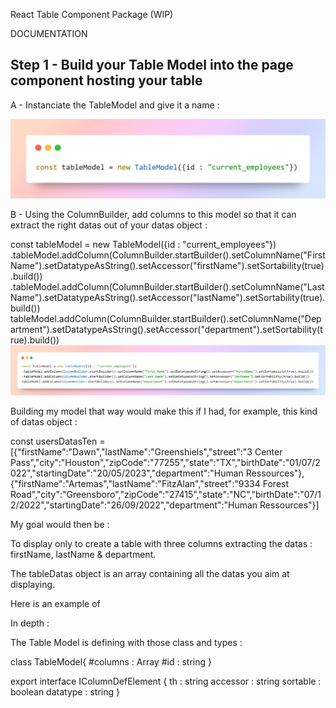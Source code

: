 React Table Component Package (WIP)

DOCUMENTATION

## Step 1 - Build your Table Model into the page component hosting your table

A - Instanciate the TableModel and give it a name :

<img src="/public/1-createmodel.png"/>

B - Using the ColumnBuilder, add columns to this model so that it can extract the right datas out of your datas object :

const tableModel = new TableModel({id : "current_employees"})
.tableModel.addColumn(ColumnBuilder.startBuilder().setColumnName("First Name").setDatatypeAsString().setAccessor("firstName").setSortability(true).build())
.tableModel.addColumn(ColumnBuilder.startBuilder().setColumnName("Last Name").setDatatypeAsString().setAccessor("lastName").setSortability(true).build())
tableModel.addColumn(ColumnBuilder.startBuilder().setColumnName("Department").setDatatypeAsString().setAccessor("department").setSortability(true).build())
<img src="/public/2-addcolumns.png"/>

Building my model that way would make this if I had, for example, this kind of datas object :

const usersDatasTen = [{"firstName":"Dawn","lastName":"Greenshiels","street":"3 Center Pass","city":"Houston","zipCode":"77255","state":"TX","birthDate":"01/07/2022","startingDate":"20/05/2023","department":"Human Ressources"},
{"firstName":"Artemas","lastName":"FitzAlan","street":"9334 Forest Road","city":"Greensboro","zipCode":"27415","state":"NC","birthDate":"07/12/2022","startingDate":"26/09/2022","department":"Human Ressources"}]

My goal would then be :

To display only to create a table with three columns extracting the datas : firstName, lastName & department.

The tableDatas object is an array containing all the datas you aim at displaying.

Here is an example of

In depth :

The Table Model is defining with those class and types :

class TableModel{
#columns : Array<IColumnDefElement>
#id : string
}

export interface IColumnDefElement
{
th : string
accessor : string
sortable : boolean
datatype : string
}
